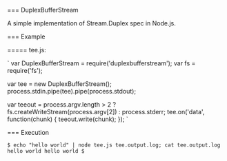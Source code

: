 === DuplexBufferStream

A simple implementation of Stream.Duplex spec in Node.js.

=== Example

===== tee.js:

`
var DuplexBufferStream = require('duplexbufferstream');
var fs = require('fs');

var tee = new DuplexBufferStream();
process.stdin.pipe(tee).pipe(process.stdout);

var teeout = process.argv.length > 2 ? fs.createWriteStream(process.argv[2]) : process.stderr;
tee.on('data', function(chunk) {
    teeout.write(chunk);
});
`

=== Execution

`
$ echo "hello world" | node tee.js tee.output.log; cat tee.output.log
hello world
hello world
$
`